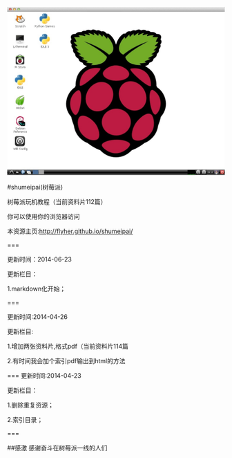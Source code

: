 ![shumeipai](logo.jpg)

#shumeipai(树莓派)

树莓派玩机教程（当前资料片112篇）

你可以使用你的浏览器访问

本资源主页:http://flyher.github.io/shumeipai/

===

更新时间：2014-06-23

更新栏目：

1.markdown化开始；

===

更新时间:2014-04-26

更新栏目:

1.增加两张资料片,格式pdf（当前资料片114篇

2.有时间我会加个索引pdf输出到html的方法

===
更新时间:2014-04-23

更新栏目：

1.删除重复资源；

2.索引目录；

===

##感激
感谢奋斗在树莓派一线的人们
